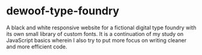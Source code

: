 # dewoof-type-foundry

A black and white responsive website for a fictional digital type foundry with its own small library of custom fonts. It is a continuation of my study on JavaScript basics wherein I also try to put more focus on writing cleaner and more efficient code.
